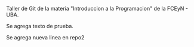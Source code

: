 
Taller de Git de la materia "Introduccion a la Programacion" de la FCEyN - UBA.

Se agrega texto de prueba.

Se agrega nueva linea en repo2

